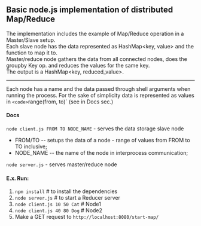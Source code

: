 ## Basic node.js implementation of distributed Map/Reduce

The implementation includes the example of Map/Reduce operation in a Master/Slave setup.\
Each slave node has the data represented as HashMap<key, value> and the function to map it to.\
Master/reduce node gathers the data from all connected nodes, does the groupby Key op. 
and reduces the values for the same key.\
The output is a HashMap<key, reduced_value>.
___
Each node has a name and the data passed through shell arguments when running the process.
For the sake of simplicity data is represented as 
values in `<code>`range(from, to)` (see in Docs sec.)

#### Docs

`node client.js FROM TO NODE_NAME` - serves the data storage slave node
- FROM/TO -- setups the data of a node - range of values from FROM to TO inclusive;
- NODE_NAME -- the name of the node in interprocess communication;

`node server.js` - serves master/reduce node

#### E.x. Run:
1. `npm install` # to install the dependencies
2. `node server.js` # to start a Reducer server
3. `node client.js 10 50 Cat` # Node1
4. `node client.js 40 80 Dog` # Node2
5. Make a GET request to `http://localhost:8080/start-map/`
